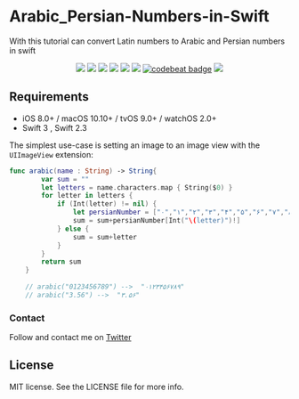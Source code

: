 # Arabic_Persian-Numbers-in-Swift
With this tutorial can convert Latin numbers to Arabic and Persian numbers in swift

<p align="center">
<a href="https://travis-ci.org/onevcat/Kingfisher"><img src="https://img.shields.io/travis/onevcat/Kingfisher/master.svg"></a>
<a href="https://github.com/Carthage/Carthage/"><img src="https://img.shields.io/badge/Carthage-compatible-4BC51D.svg?style=flat"></a>
<a href="https://swift.org/package-manager/"><img src="https://img.shields.io/badge/SPM-ready-orange.svg"></a>
<a href="http://onevcat.github.io/Kingfisher/"><img src="https://img.shields.io/cocoapods/v/Kingfisher.svg?style=flat"></a>
<a href="https://raw.githubusercontent.com/onevcat/Kingfisher/master/LICENSE"><img src="https://img.shields.io/cocoapods/l/Kingfisher.svg?style=flat"></a>
<a href="http://onevcat.github.io/Kingfisher/"><img src="https://img.shields.io/cocoapods/p/Kingfisher.svg?style=flat"></a>
<a href="https://codebeat.co/projects/github-com-onevcat-kingfisher"><img alt="codebeat badge" src="https://codebeat.co/assets/svg/badges/A-398b39-669406e9e1b136187b91af587d4092b0160370f271f66a651f444b990c2730e9.svg" /></a>
<img src="https://img.shields.io/badge/made%20with-%3C3-orange.svg">
</p>




## Requirements

- iOS 8.0+ / macOS 10.10+ / tvOS 9.0+ / watchOS 2.0+
- Swift 3 , Swift 2.3


The simplest use-case is setting an image to an image view with the `UIImageView` extension:

```swift
func arabic(name : String) -> String{
        var sum = ""
        let letters = name.characters.map { String($0) }
        for letter in letters {
            if (Int(letter) != nil) {
                let persianNumber = ["۰","۱","۲","۳","۴","۵","۶","۷","۸","۹"]
                sum = sum+persianNumber[Int("\(letter)")!]
            } else {
                sum = sum+letter
            }
        }
        return sum
    }
    
    // arabic("0123456789") -->  "۰۱۲۳۴۵۶۷۸۹"
    // arabic("3.56") -->  "۳.۵۶"
```

### Contact

Follow and contact me on [Twitter](http://twitter.com/onevcat)

## License

MIT license. See the LICENSE file for more info.
